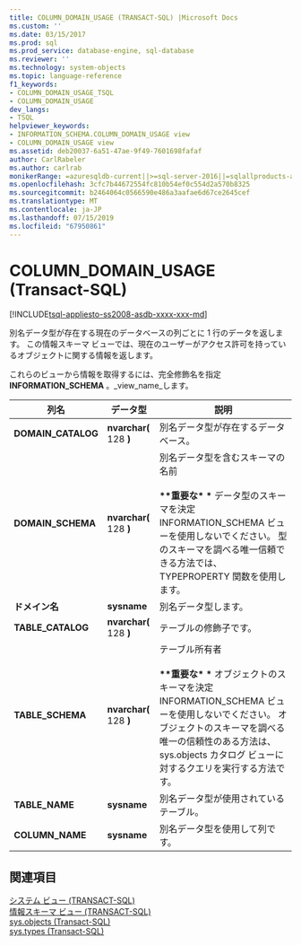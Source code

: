 ```yaml
---
title: COLUMN_DOMAIN_USAGE (TRANSACT-SQL) |Microsoft Docs
ms.custom: ''
ms.date: 03/15/2017
ms.prod: sql
ms.prod_service: database-engine, sql-database
ms.reviewer: ''
ms.technology: system-objects
ms.topic: language-reference
f1_keywords:
- COLUMN_DOMAIN_USAGE_TSQL
- COLUMN_DOMAIN_USAGE
dev_langs:
- TSQL
helpviewer_keywords:
- INFORMATION_SCHEMA.COLUMN_DOMAIN_USAGE view
- COLUMN_DOMAIN_USAGE view
ms.assetid: deb20037-6a51-47ae-9f49-7601698fafaf
author: CarlRabeler
ms.author: carlrab
monikerRange: =azuresqldb-current||>=sql-server-2016||=sqlallproducts-allversions||>=sql-server-linux-2017||=azuresqldb-mi-current
ms.openlocfilehash: 3cfc7b44672554fc810b54ef0c554d2a570b8325
ms.sourcegitcommit: b2464064c0566590e486a3aafae6d67ce2645cef
ms.translationtype: MT
ms.contentlocale: ja-JP
ms.lasthandoff: 07/15/2019
ms.locfileid: "67950861"
---
```

# <a name="columndomainusage-transact-sql"></a>COLUMN_DOMAIN_USAGE (Transact-SQL)
[!INCLUDE[tsql-appliesto-ss2008-asdb-xxxx-xxx-md](../../includes/tsql-appliesto-ss2008-asdb-xxxx-xxx-md.md)]

  別名データ型が存在する現在のデータベースの列ごとに 1 行のデータを返します。 この情報スキーマ ビューでは、現在のユーザーがアクセス許可を持っているオブジェクトに関する情報を返します。  
  
 これらのビューから情報を取得するには、完全修飾名を指定**INFORMATION_SCHEMA** 。_view_name_します。  
  
|列名|データ型|説明|  
|-----------------|---------------|-----------------|  
|**DOMAIN_CATALOG**|**nvarchar(** 128 **)**|別名データ型が存在するデータベース。|  
|**DOMAIN_SCHEMA**|**nvarchar(** 128 **)**|別名データ型を含むスキーマの名前<br /><br /> **&#42;&#42;重要な&#42; &#42;** データ型のスキーマを決定 INFORMATION_SCHEMA ビューを使用しないでください。 型のスキーマを調べる唯一信頼できる方法では、TYPEPROPERTY 関数を使用します。|  
|**ドメイン名**|**sysname**|別名データ型します。|  
|**TABLE_CATALOG**|**nvarchar(** 128 **)**|テーブルの修飾子です。|  
|**TABLE_SCHEMA**|**nvarchar(** 128 **)**|テーブル所有者<br /><br /> **&#42;&#42;重要な&#42; &#42;** オブジェクトのスキーマを決定 INFORMATION_SCHEMA ビューを使用しないでください。 オブジェクトのスキーマを調べる唯一の信頼性のある方法は、sys.objects カタログ ビューに対するクエリを実行する方法です。|  
|**TABLE_NAME**|**sysname**|別名データ型が使用されているテーブル。|  
|**COLUMN_NAME**|**sysname**|別名データ型を使用して列です。|  
  
## <a name="see-also"></a>関連項目  
 [システム ビュー &#40;TRANSACT-SQL&#41;](https://msdn.microsoft.com/library/35a6161d-7f43-4e00-bcd3-3091f2015e90)   
 [情報スキーマ ビュー &#40;TRANSACT-SQL&#41;](~/relational-databases/system-information-schema-views/system-information-schema-views-transact-sql.md)   
 [sys.objects &#40;Transact-SQL&#41;](../../relational-databases/system-catalog-views/sys-objects-transact-sql.md)   
 [sys.types &#40;Transact-SQL&#41;](../../relational-databases/system-catalog-views/sys-types-transact-sql.md)  
  
  
